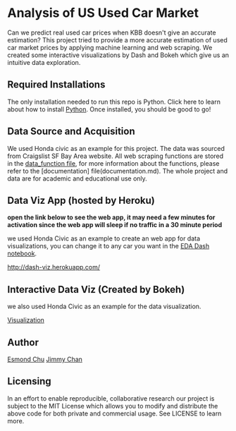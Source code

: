 # Analysis of US Used Car Market
Can we predict real used car prices when KBB doesn't give an accurate estimation?
This project tried to provide a more accurate estimation of used car market prices by applying machine learning and web scraping.
We created some interactive visualizations by Dash and Bokeh which give us an intuitive data exploration.

## Required Installations
The only installation needed to run this repo is Python. Click here to learn about how to install [Python](https://www.python.org/getit/). Once installed, you should be good to go!

## Data Source and Acquisition
We used Honda civic as an example for this project. The data was sourced from Craigslist SF Bay Area website. All web scraping functions are stored in the [data_function file](data_function.py), for more information about the functions, please refer to the [documentation] file(documentation.md). The whole project and data are for academic and educational use only.


## Data Viz App (hosted by Heroku)

**open the link below to see the web app, it may need a few minutes for activation since the web app will sleep if no traffic in a 30 minute period**

we used Honda Civic as an example to create an web app for data visualizations, you can change it to any car you want in the [EDA Dash notebook](EDA_Dash.ipynb).

http://dash-viz.herokuapp.com/

## Interactive Data Viz (Created by Bokeh)
we also used Honda Civic as an example for the data visualization.

[Visualization](http://htmlpreview.github.io/?https://github.com/esmondhkchu/usedcaranalysis/blob/master/Data_Visualization.html)

## Author
[Esmond Chu](http://esmondhkchu.github.io) [Jimmy Chan](http://jimxx1995.github.io)



## Licensing
In an effort to enable reproducible, collaborative research our project is subject to the MIT License which allows you to modify and distribute the above code for both private and commercial usage. See LICENSE to learn more.
